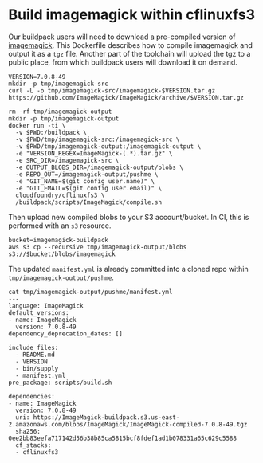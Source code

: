 # Build imagemagick within cflinuxfs3

Our buildpack users will need to download a pre-compiled version of [imagemagick](https://www.imagemagick.org/). This Dockerfile describes how to compile imagemagick and output it as a `tgz` file. Another part of the toolchain will upload the tgz to a public place, from which buildpack users will download it on demand.

```plain
VERSION=7.0.8-49
mkdir -p tmp/imagemagick-src
curl -L -o tmp/imagemagick-src/imagemagick-$VERSION.tar.gz https://github.com/ImageMagick/ImageMagick/archive/$VERSION.tar.gz

rm -rf tmp/imagemagick-output
mkdir -p tmp/imagemagick-output
docker run -ti \
  -v $PWD:/buildpack \
  -v $PWD/tmp/imagemagick-src:/imagemagick-src \
  -v $PWD/tmp/imagemagick-output:/imagemagick-output \
  -e "VERSION_REGEX=ImageMagick-(.*).tar.gz" \
  -e SRC_DIR=/imagemagick-src \
  -e OUTPUT_BLOBS_DIR=/imagemagick-output/blobs \
  -e REPO_OUT=/imagemagick-output/pushme \
  -e "GIT_NAME=$(git config user.name)" \
  -e "GIT_EMAIL=$(git config user.email)" \
  cloudfoundry/cflinuxfs3 \
  /buildpack/scripts/ImageMagick/compile.sh
```

Then upload new compiled blobs to your S3 account/bucket. In CI, this is performed with an `s3` resource.

```plain
bucket=imagemagick-buildpack
aws s3 cp --recursive tmp/imagemagick-output/blobs s3://$bucket/blobs/imagemagick
```

The updated `manifest.yml` is already committed into a cloned repo within `tmp/imagemagick-output/pushme`.

```plain
cat tmp/imagemagick-output/pushme/manifest.yml
---
language: ImageMagick
default_versions:
- name: ImageMagick
  version: 7.0.8-49
dependency_deprecation_dates: []

include_files:
  - README.md
  - VERSION
  - bin/supply
  - manifest.yml
pre_package: scripts/build.sh

dependencies:
- name: ImageMagick
  version: 7.0.8-49
  uri: https://ImageMagick-buildpack.s3.us-east-2.amazonaws.com/blobs/ImageMagick/ImageMagick-compiled-7.0.8-49.tgz
  sha256: 0ee2bb83eefa717142d56b38b85ca5815bcf8fdef1ad1b078331a65c629c5588
  cf_stacks:
  - cflinuxfs3
```
